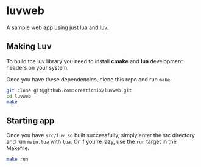 # luvweb
A sample web app using just lua and luv.

## Making Luv

To build the luv library you need to install **cmake** and **lua** development
headers on your system.

Once you have these dependencies, clone this repo and run `make`.

```sh
git clone git@github.com:creationix/luvweb.git
cd luvweb
make
```

## Starting app

Once you have `src/luv.so` built successfully, simply enter the src directory
and run `main.lua` with `lua`.  Or if you're lazy, use the `run` target in the
Makefile.

```sh
make run
```
